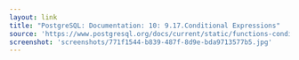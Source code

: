 ```yaml
---
layout: link
title: "PostgreSQL: Documentation: 10: 9.17.Conditional Expressions"
source: 'https://www.postgresql.org/docs/current/static/functions-conditional.html#FUNCTIONS-COALESCE-NVL-IFNULL'
screenshot: 'screenshots/771f1544-b839-487f-8d9e-bda9713577b5.jpg'
---
```


